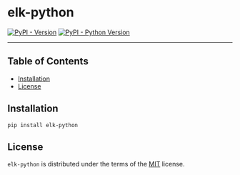 # elk-python

[![PyPI - Version](https://img.shields.io/pypi/v/elk-python.svg)](https://pypi.org/project/elk-python)
[![PyPI - Python Version](https://img.shields.io/pypi/pyversions/elk-python.svg)](https://pypi.org/project/elk-python)

-----

## Table of Contents

- [Installation](#installation)
- [License](#license)

## Installation

```console
pip install elk-python
```

## License

`elk-python` is distributed under the terms of the [MIT](https://spdx.org/licenses/MIT.html) license.
